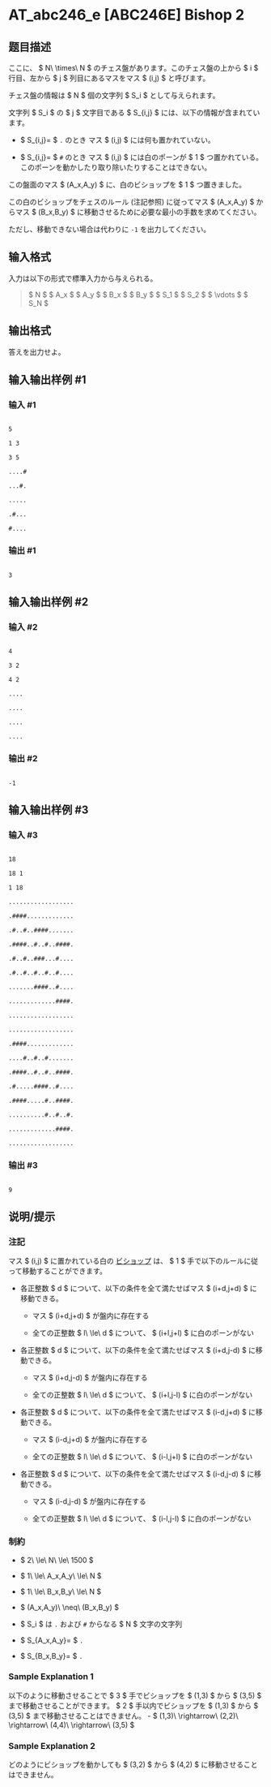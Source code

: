 # AT_abc246_e [ABC246E] Bishop 2

## 题目描述

[problemUrl]: https://atcoder.jp/contests/abc246/tasks/abc246_e

ここに、 $ N\ \times\ N $ のチェス盤があります。このチェス盤の上から $ i $ 行目、左から $ j $ 列目にあるマスをマス $ (i,j) $ と呼びます。  
 チェス盤の情報は $ N $ 個の文字列 $ S_i $ として与えられます。  
 文字列 $ S_i $ の $ j $ 文字目である $ S_{i,j} $ には、以下の情報が含まれています。

- $ S_{i,j}= $ `.` のとき マス $ (i,j) $ には何も置かれていない。
- $ S_{i,j}= $ `#` のとき マス $ (i,j) $ には白のポーンが $ 1 $ つ置かれている。このポーンを動かしたり取り除いたりすることはできない。

この盤面のマス $ (A_x,A_y) $ に、白のビショップを $ 1 $ つ置きました。  
 この白のビショップをチェスのルール (注記参照) に従ってマス $ (A_x,A_y) $ からマス $ (B_x,B_y) $ に移動させるために必要な最小の手数を求めてください。  
 ただし、移動できない場合は代わりに `-1` を出力してください。

## 输入格式

入力は以下の形式で標準入力から与えられる。

> $ N $ $ A_x $ $ A_y $ $ B_x $ $ B_y $ $ S_1 $ $ S_2 $ $ \vdots $ $ S_N $

## 输出格式

答えを出力せよ。

## 输入输出样例 #1

### 输入 #1

```
5
1 3
3 5
....#
...#.
.....
.#...
#....
```

### 输出 #1

```
3
```

## 输入输出样例 #2

### 输入 #2

```
4
3 2
4 2
....
....
....
....
```

### 输出 #2

```
-1
```

## 输入输出样例 #3

### 输入 #3

```
18
18 1
1 18
..................
.####.............
.#..#..####.......
.####..#..#..####.
.#..#..###...#....
.#..#..#..#..#....
.......####..#....
.............####.
..................
..................
.####.............
....#..#..#.......
.####..#..#..####.
.#.....####..#....
.####.....#..####.
..........#..#..#.
.............####.
..................
```

### 输出 #3

```
9
```

## 说明/提示

### 注記

マス $ (i,j) $ に置かれている白の [ビショップ](https://ja.wikipedia.org/wiki/%E3%83%93%E3%82%B7%E3%83%A7%E3%83%83%E3%83%97) は、 $ 1 $ 手で以下のルールに従って移動することができます。

- 各正整数 $ d $ について、以下の条件を全て満たせばマス $ (i+d,j+d) $ に移動できる。
  
  
  - マス $ (i+d,j+d) $ が盤内に存在する
  - 全ての正整数 $ l\ \le\ d $ について、 $ (i+l,j+l) $ に白のポーンがない
- 各正整数 $ d $ について、以下の条件を全て満たせばマス $ (i+d,j-d) $ に移動できる。
  
  
  - マス $ (i+d,j-d) $ が盤内に存在する
  - 全ての正整数 $ l\ \le\ d $ について、 $ (i+l,j-l) $ に白のポーンがない
- 各正整数 $ d $ について、以下の条件を全て満たせばマス $ (i-d,j+d) $ に移動できる。
  
  
  - マス $ (i-d,j+d) $ が盤内に存在する
  - 全ての正整数 $ l\ \le\ d $ について、 $ (i-l,j+l) $ に白のポーンがない
- 各正整数 $ d $ について、以下の条件を全て満たせばマス $ (i-d,j-d) $ に移動できる。
  
  
  - マス $ (i-d,j-d) $ が盤内に存在する
  - 全ての正整数 $ l\ \le\ d $ について、 $ (i-l,j-l) $ に白のポーンがない

### 制約

- $ 2\ \le\ N\ \le\ 1500 $
- $ 1\ \le\ A_x,A_y\ \le\ N $
- $ 1\ \le\ B_x,B_y\ \le\ N $
- $ (A_x,A_y)\ \neq\ (B_x,B_y) $
- $ S_i $ は `.` および `#` からなる $ N $ 文字の文字列
- $ S_{A_x,A_y}= $ `.`
- $ S_{B_x,B_y}= $ `.`

### Sample Explanation 1

以下のように移動させることで $ 3 $ 手でビショップを $ (1,3) $ から $ (3,5) $ まで移動させることができます。 $ 2 $ 手以内でビショップを $ (1,3) $ から $ (3,5) $ まで移動させることはできません。 - $ (1,3)\ \rightarrow\ (2,2)\ \rightarrow\ (4,4)\ \rightarrow\ (3,5) $

### Sample Explanation 2

どのようにビショップを動かしても $ (3,2) $ から $ (4,2) $ に移動させることはできません。